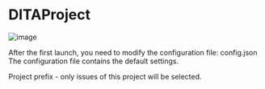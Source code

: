 # DITAProject

![image](https://user-images.githubusercontent.com/8158392/179544428-87f673c1-a1a7-4fbf-b5bb-16e9bf87a12a.png)

After the first launch, you need to modify the configuration file: config.json
The configuration file contains the default settings.

Project prefix - only issues of this project will be selected.